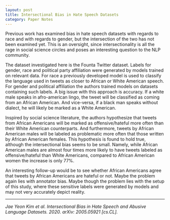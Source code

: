 ```yaml
---
layout: post
title: Intersectional Bias in Hate Speech Datasets
category: Paper Notes
---
```


Previous work has examined bias in hate speech datasets with regards to race and with regards to gender, but the intersection of the two has not been examined yet. This is an oversight, since intersectionality is all the rage in social science circles and poses an interesting question to the NLP community.

The dataset investigated here is the Founta Twitter dataset. Labels for gender, race and political party affiliation were generated by models trained on relevant data. For race a previously developed model is used to classify the language used in tweets as closer to African or White American speech. For gender and political affiliation the authors trained models on datasets containing such labels. A big issue with this approach is accuracy. If a white male speaks in afro-american lingo, the tweet will be classified as coming from an African American. And vice-versa, if a black man speaks without dialect, he will likely be marked as a White American.

Inspired by social science literature, the authors hypothesize that tweets from African Americans will be marked as offensive/hateful more often than their White American counterparts. And furthermore, tweets by African American males will be labeled as problematic more often that those written by African American females. This hypothesis is found to hold true, although the intersectional bias seems to be small. Namely, while African American males are almost four times more likely to have tweets labeled as offensive/hateful than White Americans, compared to African American women the increase is only 77\%.

An interesting follow-up would be to see whether African Americans agree that tweets by African Americans are hateful or not. Maybe the problem again lies with annotator bias. Maybe though the problem lies with the setup of this study, where these sensitive labels were generated by models and may not very accurately depict reality.

---
*Jae Yeon Kim et al. Intersectional Bias in Hate Speech and Abusive Language Datasets. 2020. arXiv: 2005.05921 [cs.CL].*
